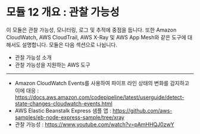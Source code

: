 # 모듈 12 개요 : 관찰 가능성

이 모듈은 관찰 가능성, 모니터링, 로그 및 추적에 중점을 둡니다. 
또한 Amazon CloudWatch, AWS CloudTrail, AWS X-Ray 및 AWS App Mesh와 같은 도구에 대해서도 설명합니다. 
모듈은 다음 섹션으로 나뉩니다.

- 관찰 가능성 소개
- 관찰 가능성을 지원하는 AWS 도구

---

- Amazon CloudWatch Events를 사용하여 파이프 라인 상태의 변화를 감지하고 이에 대응 : 
  https://docs.aws.amazon.com/codepipeline/latest/userguide/detect-state-changes-cloudwatch-events.html
- AWS Elastic Beanstalk Express 샘플 앱 : 
  https://github.com/aws-samples/eb-node-express-sample/tree/xray
- 관찰 가능성 : https://www.youtube.com/watch?v=pAmHHQJ0zwY